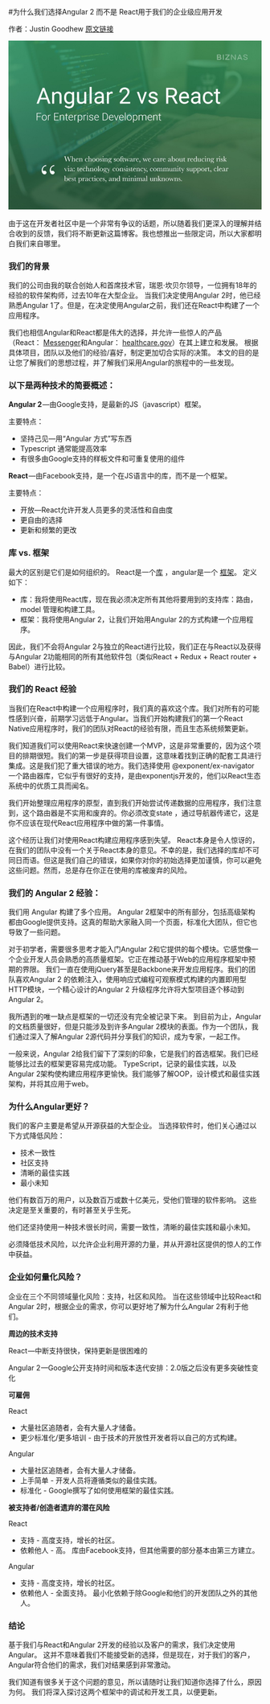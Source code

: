 #为什么我们选择Angular 2 而不是 React用于我们的企业级应用开发

作者：Justin Goodhew
[原文链接][1]

![vs-react](assets\vs_react.jpeg)

由于这在开发者社区中是一个非常有争议的话题，所以随着我们更深入的理解并结合收到的反馈，我们将不断更新这篇博客。我也想推出一些限定词，所以大家都明白我们来自哪里。

### 我们的背景

我们的公司由我的联合创始人和首席技术官，瑞恩·坎贝尔领导，一位拥有18年的经验的软件架构师，过去10年在大型企业。 当我们决定使用Angular 2时，他已经熟悉Angular 1了。但是，在决定使用Angular之前，我们还在React中构建了一个应用程序。

我们也相信Angular和React都是伟大的选择，并允许一些惊人的产品（React： [Messenger](https://www.messenger.com/)和Angular： [healthcare.gov](https://www.healthcare.gov/)）在其上建立和发展。 根据具体项目，团队以及他们的经验/喜好，制定更加切合实际的决策。 本文的目的是让您了解我们的思想过程，并了解我们采用Angular的旅程中的一些发现。

### 以下是两种技术的简要概述：

**Angular 2** —由Google支持，是最新的JS（javascript）框架。

主要特点：

- 坚持己见—用“Angular 方式”写东西
- Typescript 通常能提高效率
- 有很多由Google支持的样板文件和可重复使用的组件

**React** —由Facebook支持，是一个在JS语言中的库，而不是一个框架。

主要特点：

- 开放—React允许开发人员更多的灵活性和自由度
- 更自由的选择
- 更新和频繁的更改

### 库 vs. 框架

最大的区别是它们是如何组织的。 React是一个[库](http://www.pcmag.com/encyclopedia/term/57725/code-library) ，angular是一个 [框架](http://www.pcmag.com/encyclopedia/term/37907/application-framework)。 定义如下：

- 库：我将使用React库，现在我必须决定所有其他将要用到的支持库：路由，model 管理和构建工具。
- 框架：我将使用Angular 2，让我们开始用Angular 2的方式构建一个应用程序。

因此，我们不会将Angular 2与独立的React进行比较，我们正在与React以及获得与Angular 2功能相同的所有其他软件包（类似React + Redux + React router + Babel）进行比较。

### 我们的 React 经验

当我们在React中构建一个应用程序时，我们真的喜欢这个库。我们对所有的可能性感到兴奋，前期学习远低于Angular。当我们开始构建我们的第一个React Native应用程序时，我们的团队对React的经验有限，而且生态系统频繁更新。

我们知道我们可以使用React来快速创建一个MVP，这是非常重要的，因为这个项目的排期很短。我们的第一步是获得项目设置，这意味着找到正确的配套工具进行集成。这是我们犯了重大错误的地方。我们选择使用 @exponent/ex-navigator 一个路由器库，它似乎有很好的支持，是由exponentjs开发的，他们以React生态系统中的优质工具而闻名。

我们开始整理应用程序的原型，直到我们开始尝试传递数据的应用程序，我们注意到，这个路由器是不实用和废弃的。你必须改变state ，通过导航器传递它，这是你不应该在现代React应用程序中做的第一件事情。

这个经历让我们对使用React构建应用程序感到失望。 React本身是令人惊讶的，在我们的团队中没有一个关于React本身的意见。不幸的是，我们选择的库却不可同日而语。但这是我们自己的错误，如果你对你的初始选择更加谨慎，你可以避免这些问题。然而，总是存在你正在使用的库被废弃的风险。

### 我们的 Angular 2 经验：

我们用 Angular 构建了多个应用。 Angular 2框架中的所有部分，包括高级架构都由Google提供支持。这真的帮助大家融入同一个页面，标准化大团队，但它也导致了一些问题。

对于初学者，需要很多思考才能入门Angular 2和它提供的每个模块。它感觉像一个企业开发人员会熟悉的高质量框架。它正在推动基于Web的应用程序框架中预期的界限。 我们一直在使用jQuery甚至是Backbone来开发应用程序。我们的团队喜欢Angular 2 的依赖注入，使用响应式编程可观察模式构建的内置即用型HTTP模块，一个精心设计的Angular 2 升级程序允许将大型项目逐个移动到Angular 2。

我所遇到的唯一缺点是框架的一切还没有完全被记录下来。 到目前为止，Angular的文档质量很好，但是只能涉及到许多Angular 2模块的表面。作为一个团队，我们通过深入了解Angular 2源代码并分享我们的知识，成为专家，一起工作。

一般来说，Angular 2给我们留下了深刻的印象，它是我们的首选框架。我们已经能够比过去的框架更容易完成功能。 TypeScript，记录的最佳实践，以及Angular 2架构使构建应用程序更愉快。我们能够了解OOP，设计模式和最佳实践架构，并将其应用于web。

### 为什么Angular更好？

我们的客户主要是希望从开源获益的大型企业。 当选择软件时，他们关心通过以下方式降低风险：

- 技术一致性
- 社区支持
- 清晰的最佳实践
- 最小未知

他们有数百万的用户，以及数百万或数十亿美元，受他们管理的软件影响。 这些决定是至关重要的，有时甚至关乎生死。

他们还坚持使用一种技术很长时间，需要一致性，清晰的最佳实践和最小未知。

必须降低技术风险，以允许企业利用开源的力量，并从开源社区提供的惊人的工作中获益。

### 企业如何量化风险？

企业在三个不同领域量化风险：支持，社区和风险。 当在这些领域中比较React和Angular 2时，根据企业的需求，你可以更好地了解为什么Angular 2有利于他们。

**周边的技术支持**

React —中断支持很快，保持更新是很困难的

Angular 2 —Google公开支持时间和版本迭代安排：2.0版之后没有更多突破性变化

**可雇佣**

React

- 大量社区追随者，会有大量人才储备。
- 更少标准化/更多培训 - 由于技术的开放性开发者将以自己的方式构建。

Angular

- 大量社区追随者，会有大量人才储备。
- 上手简单 - 开发人员将遵循类似的最佳实践。
- 标准化 - Google撰写了如何使用框架的最佳实践。

**被支持者/创造者遗弃的潜在风险**

React

- 支持 - 高度支持，增长的社区。
- 依赖他人 - 高。 库由Facebook支持，但其他需要的部分基本由第三方建立。

Angular

- 支持 - 高度支持，增长的社区。
- 依赖他人 - 全面支持。 最小化依赖于除Google和他们的开发团队之外的其他人。

### 结论

基于我们与React和Angular 2开发的经验以及客户的需求，我们决定使用Angular。 这并不意味着我们不能接受新的选择，但是现在，对于我们的客户，Angular符合他们的需求，我们对结果感到非常激动。

我们知道有很多关于这个问题的意见，所以请随时让我们知道你选择了什么，原因为何。 我们将深入探讨这两个框架中的调试和开发工具，以便更新。


[1]: https://blog.biznas.io/why-we-chose-angular-2-over-react-for-our-enterprise-software-development-work-392e2c9e39a9